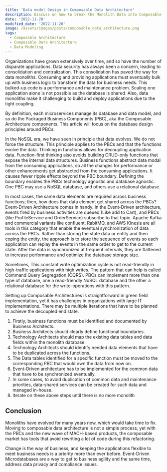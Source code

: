 ```yaml
---
title: 'Data model Design in Composable Data Architecture'
description: Discuss on how to break the Monolith Data into Composable Data Architecture
date: '2022-11-20'
modified_date: '2022-11-20'
image: /assets/images/posts/composable_data_architecture.png
tags:
  - Composable Architecture
  - Composable Data Architecture
  - Data Modeling
---
```


Organizations have grown extensively over time, and so have the number of disparate applications. Data security has always been a concern, leading to consolidation and centralization. This consolidation has paved the way for data monoliths. Consuming and providing applications must eventually bulk up with business logic to transform the data for business needs. This bulked-up code is a performance and maintenance problem. Scaling one application alone is not possible as the database is shared. Also, data monoliths make it challenging to build and deploy applications due to the tight coupling.  

By definition, each microservices manage its database and data model, and so do the Packaged Business Components (PBC), aka the Composable Architecture components. This article will focus on the database design principles around PBCs.

In the NoSQL era, we have seen in principle that data evolves. We do not force the structure. This principle applies to the PBCs and that the functions evolve the data. Thinking in functions allows for decoupling application data. Function-first thinking also avoids building CRUD-only functions that expose the internal data structures. Business functions abstract data modal from the consuming applications, so all the changes for performance or other enhancements get abstracted from the consuming applications. It causes fewer ripple effects beyond the PBC boundary. Defining the boundary enables the PBCs technology agnostic and database agnostic. One PBC may use a NoSQL database, and others use a relational database.  

In most cases, the same data elements are required across business functions; then, how does that data element get shared across the PBCs? Event-Driven Architecture comes in handy. In the Event-Driven architecture, events fired by business activities are queued (Like add to Cart), and PBCs (like ProfileService and OrderService) subscribe to that topic. Apache Kafka and commercial variants like confluent, RabitMQ, and AWS Kinesis are all tools in this category that enable the eventual synchronization of data across the PBCs. Rather than storing the state data or entity and then coping the entity, the approach is to store the sequence of events so each application can replay the events in the same order to get to the current state. After the data is synchronized at frequent intervals, they are flattened to increase performance and optimize the database storage size.

Sometimes, This constant write optimization cycle is not read-friendly in high-traffic applications with high writes. The pattern that can help is called Command Query Segregation (CQRS). PBCs can implement more than one type of database, one a read-friendly NoSQL database and the other a relational database for the write-operations with this pattern. 

Setting up Composable Architectures is straightforward in green field implementation, yet it has challenges in organizations with large IT implementations. There may be multiple iterations that have to be planned to achieve the decoupled end state. 

1. Firstly, business functions must be identified and documented by Business Architects. 
2. Business Architects should clearly define functional boundaries. 
3. Technology Architects should map the existing data tables and data fields within the monolith database.
4. Technology Architects should identify needed data elements that have to be duplicated across the functions.
5. The Data tables identified for a specific function must be moved to the corresponding PBC that would own the data from now on.
6. Event-Driven architecture has to be implemented for the common data that have to be synchronized eventually. 
7. In some cases, to avoid duplication of common data and maintenance priorities, data-shared services can be created for such data and managed in-house.
8. Iterate on these above steps until there is no more monolith

## Conclusion

Monoliths have evolved for many years now, which would take time to fix. Moving to composable data architecture is not a simple process, yet with the PBCs and the new wave of MACH-based products, the composable market has tools that avoid rewriting a lot of code during this refactoring. 

Change is the way of business, and keeping the applications flexible to meet business needs is a priority more than ever before. Event-Driven Microdatabases are a way to get to business agility and the same time, address data privacy and compliance issues.
